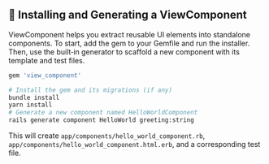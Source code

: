 ## 🚀 Installing and Generating a ViewComponent

ViewComponent helps you extract reusable UI elements into standalone components. To start, add the gem to your Gemfile and run the installer. Then, use the built‑in generator to scaffold a new component with its template and test files.

```ruby
gem 'view_component'
```

```bash
# Install the gem and its migrations (if any)
bundle install
yarn install
# Generate a new component named HelloWorldComponent
rails generate component HelloWorld greeting:string
```

This will create `app/components/hello_world_component.rb`, `app/components/hello_world_component.html.erb`, and a corresponding test file.